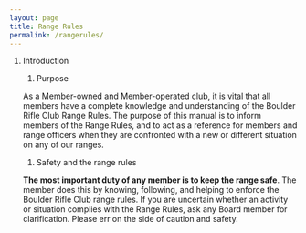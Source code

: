 ```yaml
---
layout: page
title: Range Rules
permalink: /rangerules/
---
```


1. Introduction

   1. Purpose

   As a Member-owned and Member-operated club, it is vital that all members have a complete knowledge and understanding of the Boulder Rifle Club Range Rules.  The purpose of this manual is to inform members of the Range Rules, and to act as a reference for members and range officers when they are confronted with a new or different situation on any of our ranges.

   1. Safety and the range rules

   **The most important duty of any member is to keep the range safe**.  The member does this by knowing, following, and helping to enforce the Boulder Rifle Club range rules.  If you are uncertain whether an activity or situation complies with the Range Rules, ask any Board member for clarification.  Please err on the side of caution and safety. 
